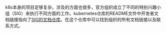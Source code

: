k8s本身的项目足够复杂，涉及的方面也很多，官方组织成立了不同的特别兴趣小组（SIG）来执行不同方面的工作。kubernetes仓库的README文件中开发者文档链接指向了[SIG的文档仓库](https://github.com/kubernetes/community)。在这个仓库中可以找到组织的所有文档链接以及联系方式。

